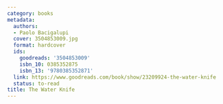 ```yaml
---
category: books
metadata:
  authors:
  - Paolo Bacigalupi
  cover: 3504853009.jpg
  format: hardcover
  ids:
    goodreads: '3504853009'
    isbn_10: 0385352875
    isbn_13: '9780385352871'
  link: https://www.goodreads.com/book/show/23209924-the-water-knife
  status: to-read
title: The Water Knife
---
```

